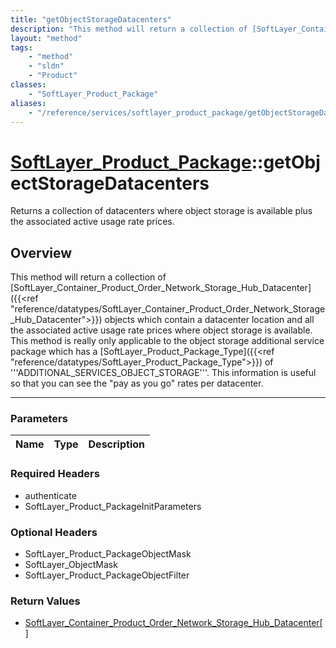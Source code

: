 ```yaml
---
title: "getObjectStorageDatacenters"
description: "This method will return a collection of [SoftLayer_Container_Product_Order_Network_Storage_Hub_Datacenter]({{<ref 'refer... "
layout: "method"
tags:
    - "method"
    - "sldn"
    - "Product"
classes:
    - "SoftLayer_Product_Package"
aliases:
    - "/reference/services/softlayer_product_package/getObjectStorageDatacenters"
---
```

# [SoftLayer_Product_Package](/reference/services/SoftLayer_Product_Package)::getObjectStorageDatacenters


Returns a collection of datacenters where object storage is available plus the associated active usage rate prices. 


## Overview 
This method will return a collection of [SoftLayer_Container_Product_Order_Network_Storage_Hub_Datacenter]({{<ref "reference/datatypes/SoftLayer_Container_Product_Order_Network_Storage_Hub_Datacenter">}}) objects which contain a datacenter location and all the associated active usage rate prices where object storage is available. This method is really only applicable to the object storage additional service package which has a [SoftLayer_Product_Package_Type]({{<ref "reference/datatypes/SoftLayer_Product_Package_Type">}}) of '''ADDITIONAL_SERVICES_OBJECT_STORAGE'''. This information is useful so that you can see the "pay as you go" rates per datacenter. 

-----

### Parameters 
|Name | Type | Description |
| --- | --- | --- |


### Required Headers
* authenticate
* SoftLayer_Product_PackageInitParameters


### Optional Headers
* SoftLayer_Product_PackageObjectMask
* SoftLayer_ObjectMask
* SoftLayer_Product_PackageObjectFilter

### Return Values
* <a href='/reference/datatypes/SoftLayer_Container_Product_Order_Network_Storage_Hub_Datacenter'>SoftLayer_Container_Product_Order_Network_Storage_Hub_Datacenter[] </a>




